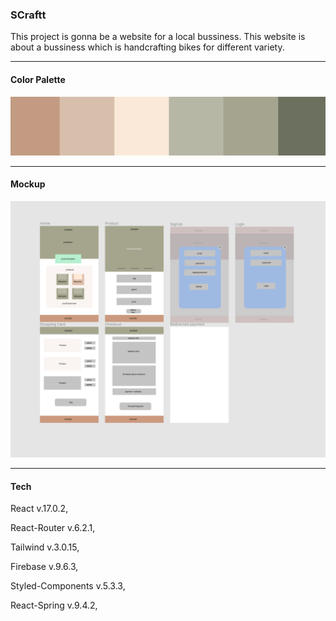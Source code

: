 ### SCraftt

This project is gonna be a website for a local bussiness. This website is about a bussiness which is handcrafting bikes for different variety. 

---------

#### Color Palette 

![SCraftt Color Palette](./colors.png)

---------

#### Mockup

![SCraftt Mockup Pages](./mock.png)

---------
#### Tech 

React v.17.0.2,

React-Router v.6.2.1,

Tailwind v.3.0.15,

Firebase v.9.6.3,

Styled-Components v.5.3.3,

React-Spring v.9.4.2,




